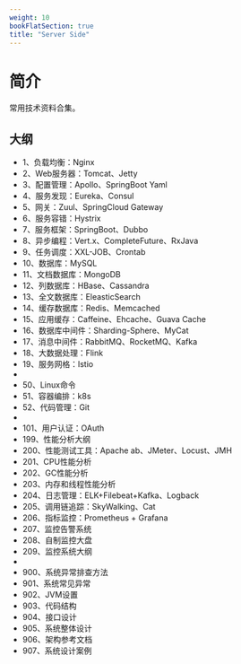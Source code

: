 ```yaml
---
weight: 10
bookFlatSection: true
title: "Server Side"
---
```


# 简介

常用技术资料合集。

## 大纲

- 1、负载均衡：Nginx
- 2、Web服务器：Tomcat、Jetty
- 3、配置管理：Apollo、SpringBoot Yaml
- 4、服务发现：Eureka、Consul
- 5、网关：Zuul、SpringCloud Gateway
- 6、服务容错：Hystrix
- 7、服务框架：SpringBoot、Dubbo
- 8、异步编程：Vert.x、CompleteFuture、RxJava
- 9、任务调度：XXL-JOB、Crontab
- 10、数据库：MySQL
- 11、文档数据库：MongoDB
- 12、列数据库：HBase、Cassandra
- 13、全文数据库：EleasticSearch
- 14、缓存数据库：Redis、Memcached
- 15、应用缓存：Caffeine、Ehcache、Guava Cache
- 16、数据库中间件：Sharding-Sphere、MyCat
- 17、消息中间件：RabbitMQ、RocketMQ、Kafka
- 18、大数据处理：Flink
- 19、服务网格：Istio
- 
- 50、Linux命令
- 51、容器编排：k8s
- 52、代码管理：Git
- 
- 101、用户认证：OAuth
- 199、性能分析大纲
- 200、性能测试工具：Apache ab、JMeter、Locust、JMH
- 201、CPU性能分析
- 202、GC性能分析
- 203、内存和线程性能分析
- 204、日志管理：ELK+Filebeat+Kafka、Logback
- 205、调用链追踪：SkyWalking、Cat
- 206、指标监控：Prometheus + Grafana
- 207、监控告警系统
- 208、自制监控大盘
- 209、监控系统大纲
- 
- 900、系统异常排查方法
- 901、系统常见异常
- 902、JVM设置
- 903、代码结构
- 904、接口设计
- 905、系统整体设计
- 906、架构参考文档
- 907、系统设计案例




